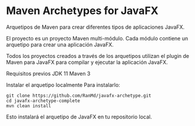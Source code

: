 # Maven Archetypes for JavaFX

Arquetipos de Maven para crear diferentes tipos de aplicaciones JavaFX.

El proyecto es un proyecto Maven multi-módulo. Cada módulo contiene un arquetipo para crear una aplicación JavaFX.

Todos los proyectos creados a través de los arquetipos utilizan el plugin de Maven para JavaFX para compilar y ejecutar la aplicación JavaFX.

Requisitos previos
JDK 11
Maven 3

Instalar el arquetipo localmente
Para instalarlo:

```
git clone https://github.com/RanMd/javafx-archetype.git
cd javafx-archetype-complete
mvn clean install
```

Esto instalará el arquetipo de JavaFX en tu repositorio local.
